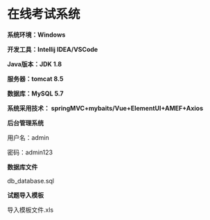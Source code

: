 # 在线考试系统

**系统环境：Windows**

**开发工具：Intellij IDEA/VSCode**

**Java版本：JDK 1.8**

**服务器：tomcat 8.5**

**数据库：MySQL 5.7**

**系统采用技术： springMVC+mybaits/Vue+ElementUI+AMEF+Axios**

**后台管理系统**

用户名：admin

密码：admin123

**数据库文件**

db_database.sql

**试题导入模板**

导入模板文件.xls
